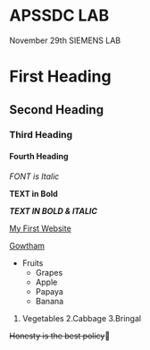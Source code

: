 # APSSDC LAB
November 29th SIEMENS LAB
# First Heading
## Second Heading
### Third Heading
#### Fourth Heading
*FONT is Italic*

**TEXT in Bold**

***TEXT IN BOLD & ITALIC***

[My First Website](https://github.com/gowtham367/gowtham/edit/main/README.md)

[Gowtham](https://upload.wikimedia.org/wikipedia/commons/thumb/b/b6/Image_created_with_a_mobile_phone.png/1200px-Image_created_with_a_mobile_phone.png)

* Fruits
  * Grapes
  * Apple
  * Papaya
  * Banana
 1. Vegetables
   2.Cabbage
   3.Bringal
   
 ~~Honesty is the best policy~~:money_mouth_face:
